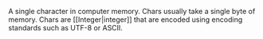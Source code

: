 A single character in computer memory. Chars usually take a single byte of memory. Chars are [[Integer|integer]] that are encoded using encoding standards such as UTF-8 or ASCII.
